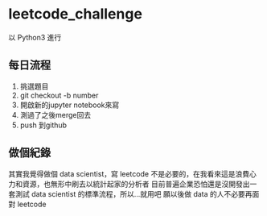 # leetcode_challenge

以 Python3 進行

## 每日流程
1. 挑選題目
2. git checkout -b number
3. 開啟新的jupyter notebook來寫
4. 測過了之後merge回去
5. push 到github

## 做個紀錄
其實我覺得做個 data scientist，寫 leetcode 不是必要的，在我看來這是浪費心力和資源，也無形中刷去以統計起家的分析者
目前普遍企業恐怕還是沒開發出一套測試 data scientist 的標準流程，所以...就用吧
願以後做 data 的人不必要再面對 leetcode